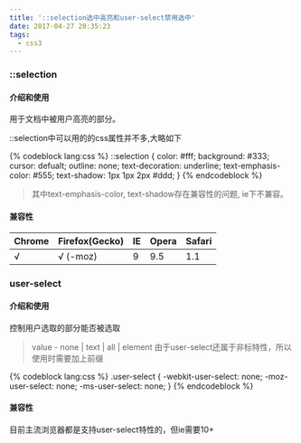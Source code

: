 ```yaml
---
title: '::selection选中高亮和user-select禁用选中'
date: 2017-04-27 20:35:23
tags:
  - css3
---
```


### ::selection

#### 介绍和使用

用于文档中被用户高亮的部分。

::selection中可以用的的css属性并不多,大略如下 <!-- more -->

{% codeblock lang:css %}
::selection { 
  color: #fff;
  background: #333;
  cursor: defualt;
  outline: none;
  text-decoration: underline;
  text-emphasis-color: #555;
  text-shadow: 1px 1px 2px #ddd; 
}
 {% endcodeblock %} 

> 其中text-emphasis-color, text-shadow存在兼容性的问题, ie下不兼容。

#### 兼容性

Chrome | Firefox(Gecko) | IE | Opera | Safari
--- | --- | --- | --- | ---
 √  |  √ (-moz)  | 9  | 9.5  | 1.1 
 
### user-select

#### 介绍和使用

控制用户选取的部分能否被选取

> value - none | text | all | element
> 由于user-select还属于非标特性，所以使用时需要加上前缀

{% codeblock lang:css %}
.user-select {
    -webkit-user-select: none;
    -moz-user-select: none;
    -ms-user-select: none;
}
 {% endcodeblock %}

#### 兼容性

目前主流浏览器都是支持user-select特性的，但ie需要10+